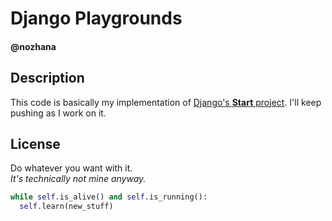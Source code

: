 # Django Playgrounds  
#### @nozhana  

## Description  
This code is basically my implementation of [Django's **Start** project](https://docs.djangoproject.com/en/2.0/intro/tutorial01/). I'll keep pushing as I work on it.  

## License  
Do whatever you want with it.  
*It's technically not mine anyway.*  

```python
while self.is_alive() and self.is_running():
  self.learn(new_stuff)
```
